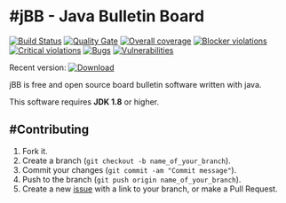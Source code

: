 #jBB - Java Bulletin Board
=================================
[![Build Status](http://vps289371.ovh.net:8000/buildStatus/icon?job=jBB-build-feature_refactoring_0.10.0_20171118)](http://vps289371.ovh.net:8000/job/jBB-build-feature_refactoring_0.10.0_20171118/) 
[![Quality Gate](http://vps289371.ovh.net:9000/api/badges/gate?key=org.jbb:jbb-parent:0.10.0-refactoring-SNAPSHOT)](http://vps289371.ovh.net:9000/dashboard?id=org.jbb%3Ajbb-parent%3A0.10.0-refactoring-SNAPSHOT)
[![Overall coverage](http://vps289371.ovh.net:9000/api/badges/measure?key=org.jbb:jbb-parent:0.10.0-refactoring-SNAPSHOT&metric=coverage&blinking=true)](http://vps289371.ovh.net:9000/dashboard?id=org.jbb%3Ajbb-parent%3A0.10.0-refactoring-SNAPSHOT) 
[![Blocker violations](http://vps289371.ovh.net:9000/api/badges/measure?key=org.jbb:jbb-parent:0.10.0-refactoring-SNAPSHOT&metric=blocker_violations&blinking=true)](http://vps289371.ovh.net:9000/dashboard?id=org.jbb%3Ajbb-parent%3A0.10.0-refactoring-SNAPSHOT) 
[![Critical violations](http://vps289371.ovh.net:9000/api/badges/measure?key=org.jbb:jbb-parent:0.10.0-refactoring-SNAPSHOT&metric=critical_violations&blinking=true)](http://vps289371.ovh.net:9000/dashboard?id=org.jbb%3Ajbb-parent%3A0.10.0-refactoring-SNAPSHOT) 
[![Bugs](http://vps289371.ovh.net:9000/api/badges/measure?key=org.jbb:jbb-parent:0.10.0-refactoring-SNAPSHOT&metric=bugs&blinking=true)](http://vps289371.ovh.net:9000/dashboard?id=org.jbb%3Ajbb-parent%3A0.10.0-refactoring-SNAPSHOT) 
[![Vulnerabilities](http://vps289371.ovh.net:9000/api/badges/measure?key=org.jbb:jbb-parent:0.10.0-refactoring-SNAPSHOT&metric=vulnerabilities&blinking=true)](http://vps289371.ovh.net:9000/dashboard?id=org.jbb%3Ajbb-parent%3A0.10.0-refactoring-SNAPSHOT)

Recent version: [ ![Download](https://api.bintray.com/packages/project-jbb/jbb-releases/jBB/images/download.svg) ](https://bintray.com/project-jbb/jbb-releases/jBB/_latestVersion)

jBB is free and open source board bulletin software written with java.


This software requires **JDK 1.8** or higher.

#Contributing
------------

1. Fork it.
2. Create a branch (`git checkout -b name_of_your_branch`).
3. Commit your changes (`git commit -am "Commit message"`).
4. Push to the branch (`git push origin name_of_your_branch`).
5. Create a new [issue](https://github.com/jbb-project/jbb/issues/new) with a link to your branch, or make a Pull Request.
